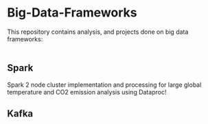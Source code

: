 # Big-Data-Frameworks

This repository contains analysis, and projects done on big data frameworks:<br><br>

## Spark<br>
Spark 2 node cluster implementation and processing for large global temperature and CO2 emission analysis using Dataproc!

## Kafka
